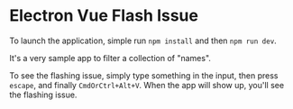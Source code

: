 # Electron Vue Flash Issue

To launch the application, simple run `npm install` and then `npm run dev`.

It's a very sample app to filter a collection of "names".

To see the flashing issue, simply type something in the input, then press `escape`, and finally `CmdOrCtrl+Alt+V`. When the app will show up, you'll see the flashing issue.
